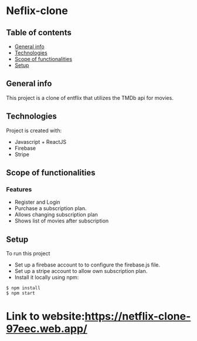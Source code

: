 # Neflix-clone

## Table of contents
* [General info](#general-info)
* [Technologies](#technologies)
* [Scope of functionalities](#scope-of-functionalities)
* [Setup](#setup)

## General info
This project is a clone of entflix that utilizes the TMDb api  for movies.
## Technologies
Project is created with:
* Javascript + ReactJS
* Firebase
* Stripe

## Scope of functionalities
### Features
* Register and Login
* Purchase a subscription plan.
* Allows changing subscription plan
* Shows  list of movies after subscription

	
## Setup
To run this project
* Set up a firebase account to to configure the firebase.js file.
* Set up a stripe account to allow own subscription plan.
* Install it locally using npm:

```
$ npm install
$ npm start
```

# Link to website:https://netflix-clone-97eec.web.app/
